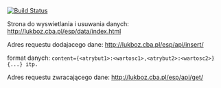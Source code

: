 [![Build Status](https://travis-ci.org/e-Thunder/server-connection-example.svg?branch=master)](https://travis-ci.org/e-Thunder/server-connection-example)

Strona do wyswietlania i usuwania danych:
http://lukboz.cba.pl/esp/data/index.html

Adres requestu dodajacego dane:
http://lukboz.cba.pl/esp/api/insert/

format danych: `content={<atrybut1>:<wartosc1>,<atrybut2>:<wartosc2>}{...} itp.`

Adres requestu zwracającego dane:
http://lukboz.cba.pl/esp/api/get/
